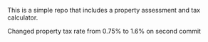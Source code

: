 

This is a simple repo that includes a property assessment and tax calculator.

Changed property tax rate from 0.75% to 1.6% on second commit